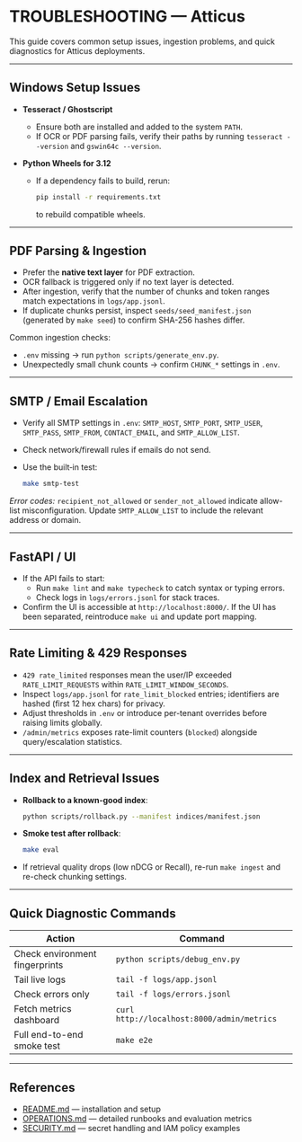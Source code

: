 # TROUBLESHOOTING — Atticus

This guide covers common setup issues, ingestion problems, and quick diagnostics for Atticus deployments.

---

## Windows Setup Issues

* **Tesseract / Ghostscript**
  * Ensure both are installed and added to the system `PATH`.
  * If OCR or PDF parsing fails, verify their paths by running `tesseract --version` and `gswin64c --version`.

* **Python Wheels for 3.12**
  * If a dependency fails to build, rerun:

    ```bash
    pip install -r requirements.txt
    ```

    to rebuild compatible wheels.

---

## PDF Parsing & Ingestion

* Prefer the **native text layer** for PDF extraction.
* OCR fallback is triggered only if no text layer is detected.
* After ingestion, verify that the number of chunks and token ranges match expectations in `logs/app.jsonl`.
* If duplicate chunks persist, inspect `seeds/seed_manifest.json` (generated by `make seed`) to confirm SHA-256 hashes differ.

Common ingestion checks:

* `.env` missing → run `python scripts/generate_env.py`.
* Unexpectedly small chunk counts → confirm `CHUNK_*` settings in `.env`.

---

## SMTP / Email Escalation

* Verify all SMTP settings in `.env`: `SMTP_HOST`, `SMTP_PORT`, `SMTP_USER`, `SMTP_PASS`, `SMTP_FROM`, `CONTACT_EMAIL`, and `SMTP_ALLOW_LIST`.
* Check network/firewall rules if emails do not send.
* Use the built‑in test:

  ```bash
  make smtp-test
  ```

*Error codes:* `recipient_not_allowed` or `sender_not_allowed` indicate allow-list misconfiguration. Update `SMTP_ALLOW_LIST` to include the relevant address or domain.

---

## FastAPI / UI

* If the API fails to start:
  * Run `make lint` and `make typecheck` to catch syntax or typing errors.
  * Check logs in `logs/errors.jsonl` for stack traces.
* Confirm the UI is accessible at `http://localhost:8000/`.
  If the UI has been separated, reintroduce `make ui` and update port mapping.

---

## Rate Limiting & 429 Responses

* `429 rate_limited` responses mean the user/IP exceeded `RATE_LIMIT_REQUESTS` within `RATE_LIMIT_WINDOW_SECONDS`.
* Inspect `logs/app.jsonl` for `rate_limit_blocked` entries; identifiers are hashed (first 12 hex chars) for privacy.
* Adjust thresholds in `.env` or introduce per-tenant overrides before raising limits globally.
* `/admin/metrics` exposes rate-limit counters (`blocked`) alongside query/escalation statistics.

---

## Index and Retrieval Issues

* **Rollback to a known-good index**:

  ```bash
  python scripts/rollback.py --manifest indices/manifest.json
  ```

* **Smoke test after rollback**:

  ```bash
  make eval
  ```

* If retrieval quality drops (low nDCG or Recall), re-run `make ingest` and re-check chunking settings.

---

## Quick Diagnostic Commands

| Action | Command |
|--------|--------|
| Check environment fingerprints | `python scripts/debug_env.py` |
| Tail live logs | `tail -f logs/app.jsonl` |
| Check errors only | `tail -f logs/errors.jsonl` |
| Fetch metrics dashboard | `curl http://localhost:8000/admin/metrics` |
| Full end-to-end smoke test | `make e2e` |

---

## References

* [README.md](README.md) — installation and setup
* [OPERATIONS.md](OPERATIONS.md) — detailed runbooks and evaluation metrics
* [SECURITY.md](SECURITY.md) — secret handling and IAM policy examples
